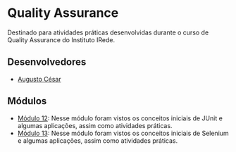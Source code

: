 # Quality Assurance
Destinado para atividades práticas desenvolvidas durante o curso de Quality Assurance do Instituto IRede.

## Desenvolvedores
- [Augusto César](https://github.com/augustces)

## Módulos
- [Módulo 12](https://github.com/augustces/QualityAssurance-IREDE/tree/main/M%C3%B3dulo%2012): Nesse módulo foram vistos os conceitos iniciais de JUnit e algumas aplicações, assim como atividades práticas. 
- [Módulo 13](https://github.com/augustces/QualityAssurance-IREDE/tree/main/M%C3%B3dulo%2013): Nesse módulo foram vistos os conceitos iniciais de Selenium e algumas aplicações, assim como atividades práticas.
